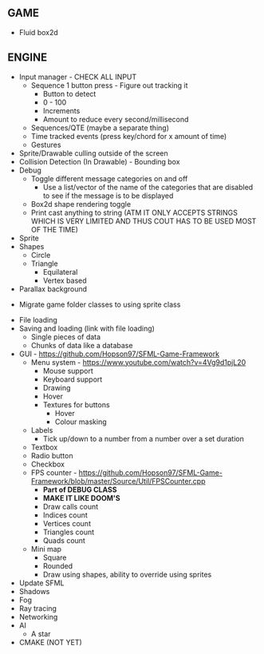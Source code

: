 GAME
-----------------------------------------------------------------
* Fluid box2d


ENGINE
-----------------------------------------------------------------
* Input manager - CHECK ALL INPUT
    - Sequence 1 button press - Figure out tracking it
        - Button to detect
        - 0 - 100
        - Increments
        - Amount to reduce every second/millisecond
    - Sequences/QTE (maybe a separate thing)
    - Time tracked events (press key/chord for x amount of time)
    - Gestures
* Sprite/Drawable culling outside of the screen
* Collision Detection (In Drawable) - Bounding box
* Debug
    - Toggle different message categories on and off
        - Use a list/vector of the name of the categories that are disabled to see if the message is to be displayed
    - Box2d shape rendering toggle
    - Print cast anything to string (ATM IT ONLY ACCEPTS STRINGS WHICH IS VERY LIMITED AND THUS COUT HAS TO BE USED MOST OF THE TIME)
* Sprite
* Shapes
    - Circle
    - Triangle
        - Equilateral
        - Vertex based
* Parallax background
- Migrate game folder classes to using sprite class
* File loading
* Saving and loading (link with file loading)
    - Single pieces of data
    - Chunks of data like a database
* GUI - https://github.com/Hopson97/SFML-Game-Framework
    - Menu system - https://www.youtube.com/watch?v=4Vg9d1pjL20
        - Mouse support
        - Keyboard support
        - Drawing
        - Hover
        - Textures for buttons 
            - Hover
            - Colour masking
    - Labels
        - Tick up/down to a number from a number over a set duration 
    - Textbox
    - Radio button
    - Checkbox
    - FPS counter - https://github.com/Hopson97/SFML-Game-Framework/blob/master/Source/Util/FPSCounter.cpp
        - **Part of DEBUG CLASS**
        - **MAKE IT LIKE DOOM'S**
        - Draw calls count
        - Indices count
        - Vertices count
        - Triangles count
        - Quads count
    - Mini map
        - Square
        - Rounded
        - Draw using shapes, ability to override using sprites
* Update SFML
* Shadows
* Fog
* Ray tracing
* Networking
* AI
    - A star
* CMAKE (NOT YET)
